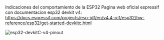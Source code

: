 Indicaciones del comportamiento de la ESP32
Pagina web oficial espressif con documentacion esp32 devkit v4:
https://docs.espressif.com/projects/esp-idf/en/v4.4-rc1/esp32/hw-reference/esp32/get-started-devkitc.html

![esp32-devkitC-v4-pinout](https://github.com/user-attachments/assets/d0f25b7d-9af6-445f-aea3-0b27de352e21)


